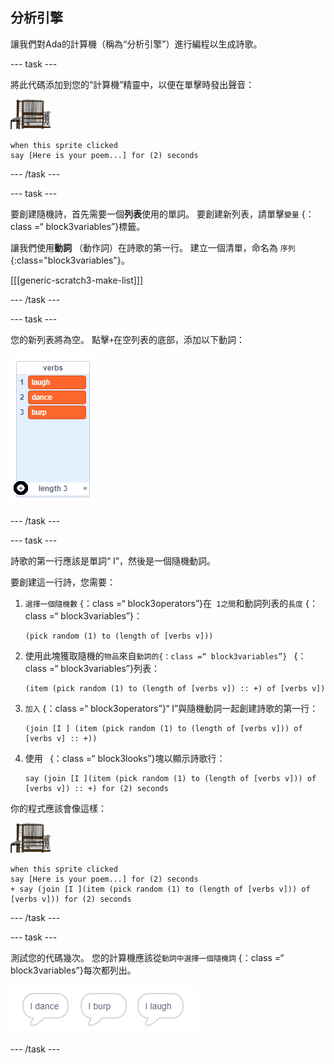 ## 分析引擎

讓我們對Ada的計算機（稱為“分析引擎”）進行編程以生成詩歌。

\--- task \---

將此代碼添加到您的“計算機”精靈中，以便在單擊時發出聲音：

![電腦精靈](images/computer-sprite.png)

```blocks3
when this sprite clicked
say [Here is your poem...] for (2) seconds
```

\--- /task \---

\--- task \---

要創建隨機詩，首先需要一個**列表**使用的單詞。 要創建新列表，請單擊`變量` {：class =“ block3variables”}標籤。

讓我們使用**動詞** （動作詞）在詩歌的第一行。 建立一個清單，命名為 `序列`{:class="block3variables"}。

[[[generic-scratch3-make-list]]]

\--- /task \---

\--- task \---

您的新列表將為空。 點擊` + `在空列表的底部，添加以下動詞：

![列出並突出顯示+](images/poetry-verbs-annotated.png)

\--- /task \---

\--- task \---

詩歌的第一行應該是單詞“ I”，然後是一個隨機動詞。

要創建這一行詩，您需要：

1. `選擇一個隨機數` {：class =“ block3operators”}在` 1之間`和動詞列表的`長度` {：class =“ block3variables”}：
    
    ```blocks3
    (pick random (1) to (length of [verbs v]))
    ```

2. 使用此塊獲取隨機的`物品`來自`動詞的{：class =“ block3variables”} ` {：class =“ block3variables”}列表：
    
    ```blocks3
    (item (pick random (1) to (length of [verbs v]) :: +) of [verbs v])
    ```

3. `加入` {：class =“ block3operators”}“ I”與隨機動詞一起創建詩歌的第一行：
    
    ```blocks3
    (join [I ] (item (pick random (1) to (length of [verbs v])) of [verbs v] :: +))
    ```

4. 使用` ` {：class =“ block3looks”}塊以顯示詩歌行：
    
    ```blocks3
    say (join [I ](item (pick random (1) to (length of [verbs v])) of [verbs v]) :: +) for (2) seconds
    ```

你的程式應該會像這樣：

![電腦精靈](images/computer-sprite.png)

```blocks3
when this sprite clicked
say [Here is your poem...] for (2) seconds
+ say (join [I ](item (pick random (1) to (length of [verbs v])) of [verbs v])) for (2) seconds
```

\--- /task \---

\--- task \---

測試您的代碼幾次。 您的計算機應該從`動詞中選擇一個隨機詞` {：class =“ block3variables”}每次都列出。

![3泡泡說不同的話](images/poetry-random-test.png)

\--- /task \---